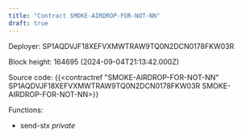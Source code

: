 ```yaml
---
title: "Contract SMOKE-AIRDROP-FOR-NOT-NN"
draft: true
---
```

Deployer: SP1AQDVJF18XEFVXMWTRAW9TQ0N2DCN0178FKW03R


 



Block height: 164695 (2024-09-04T21:13:42.000Z)

Source code: {{<contractref "SMOKE-AIRDROP-FOR-NOT-NN" SP1AQDVJF18XEFVXMWTRAW9TQ0N2DCN0178FKW03R SMOKE-AIRDROP-FOR-NOT-NN>}}

Functions:

* send-stx _private_
